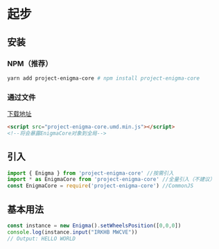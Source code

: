 # 起步

## 安装

### NPM（推荐）

```bash
yarn add project-enigma-core # npm install project-enigma-core
```

### 通过文件

[下载地址](https://github.com/diaz-zeng/project-enigma-core/releases)

```html
<script src="project-enigma-core.umd.min.js"></script> 
<!--将会暴露EnigmaCore对象到全局-->
```

## 引入

``` js
import { Enigma } from 'project-enigma-core' //按需引入
import * as EnigmaCore from 'project-enigma-core' //全量引入（不建议）
const EnigmaCore = require('project-enigma-core') //CommonJS
```

## 基本用法

```js
const instance = new Enigma().setWheelsPosition([0,0,0])
console.log(instance.input("IRKHB MWCVE"))
// Output: HELLO WORLD
```

